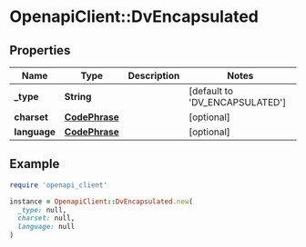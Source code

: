 # OpenapiClient::DvEncapsulated

## Properties

| Name | Type | Description | Notes |
| ---- | ---- | ----------- | ----- |
| **_type** | **String** |  | [default to &#39;DV_ENCAPSULATED&#39;] |
| **charset** | [**CodePhrase**](CodePhrase.md) |  | [optional] |
| **language** | [**CodePhrase**](CodePhrase.md) |  | [optional] |

## Example

```ruby
require 'openapi_client'

instance = OpenapiClient::DvEncapsulated.new(
  _type: null,
  charset: null,
  language: null
)
```

